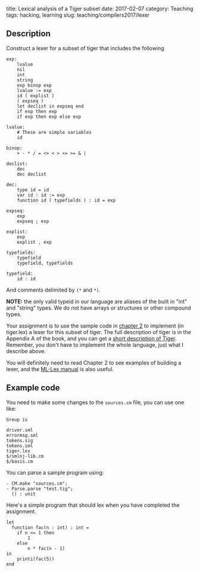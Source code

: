 title: Lexical analysis of a Tiger subset
date: 2017-02-07
category: Teaching
tags: hacking, learning
slug: teaching/compilers2017/lexer

## Description

Construct a lexer for a subset of tiger that includes the following

```
exp:
	lvalue
	nil
	int
	string
	exp binop exp
	lvalue := exp
	id ( explist )
	( expseq )
	let declist in expseq end
	if exp then exp
	if exp then exp else exp

lvalue:
	# These are simple variables
	id

binop:
	+ - * / = <> < > <= >= & |

declist:
	dec
	dec declist
		
dec: 
	type id = id
	var id : id := exp
	function id ( typefields ) : id = exp

expseq:
    exp
	expseq ; exp

explist:
	exp
	explist , exp

typefields:
	typefield
	typefield, typefields

typefield:
	id : id
```

And comments delimited by `(*` and `*)`.
	
**NOTE:** the only valid typeid in our language are aliases of the
built in "int" and "string" types. We do not have arrays or structures
or other compound types.

Your assignment is to use the sample code in [chapter 2](https://www.cs.princeton.edu/~appel/modern/ml/chap2/) to implement
(in tiger.lex) a lexer for this subset of tiger. The full description
of tiger is in the Appendix A of the book, and you can get a
[short description of Tiger](http://www.cs.columbia.edu/~sedwards/classes/2002/w4115/tiger.pdf). Remember,
you don't have to implement the whole language, just what I describe
above.

You will definitely need to read Chapter 2 to see examples of building
a lexer, and the [ML-Lex manual](http://www.smlnj.org/doc/ML-Lex/manual.html)
is also useful.

## Example code

You need to make some changes to the `sources.cm` file, you can use one like:

```
Group is

driver.sml
errormsg.sml
tokens.sig
tokens.sml
tiger.lex
$/smlnj-lib.cm
$/basis.cm
```

You can parse a sample program using:

```
- CM.make "sources.cm";
- Parse.parse "test.tig";
  () : unit
```

Here's a simple program that should lex when you have completed the
assignment.

```
let
  function fac(n : int) : int =
	if n <= 1 then
		1
	else
		n * fac(n - 1)
in
	printi(fac(5))
end
```

